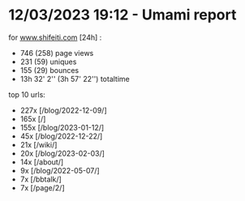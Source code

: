 # 12/03/2023 19:12 - Umami report
for www.shifeiti.com [24h] :

 - 746 (258) page views
 - 231 (59) uniques
 - 155 (29) bounces
 - 13h 32' 2'' (3h 57' 22'') totaltime


top 10 urls:
 - 227x [/blog/2022-12-09/]
 - 165x [/]
 - 155x [/blog/2023-01-12/]
 - 45x [/blog/2022-12-22/]
 - 21x [/wiki/]
 - 20x [/blog/2023-02-03/]
 - 14x [/about/]
 - 9x [/blog/2022-05-07/]
 - 7x [/bbtalk/]
 - 7x [/page/2/]


